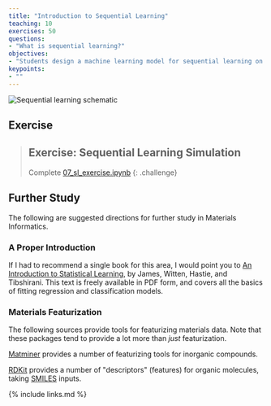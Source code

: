 ```yaml
---
title: "Introduction to Sequential Learning"
teaching: 10
exercises: 50
questions:
- "What is sequential learning?"
objectives:
- "Students design a machine learning model for sequential learning on materials science data."
keypoints:
- ""
---
```


![Sequential learning schematic](../../fig/sequential-learning.png)

## Exercise
<!-- -------------------------------------------------- -->

> ## Exercise: Sequential Learning Simulation
>
> Complete [07_sl_exercise.ipynb](../files/exercises/07_sl_exercise.ipynb)
{: .challenge}

## Further Study
<!-- -------------------------------------------------- -->

The following are suggested directions for further study in Materials Informatics.

### A Proper Introduction
<!-- ------------------------- -->

If I had to recommend a single book for this area, I would point you to [An
Introduction to Statistical
Learning](http://faculty.marshall.usc.edu/gareth-james/ISL/), by James, Witten,
Hastie, and Tibshirani. This text is freely available in PDF form, and covers
all the basics of fitting regression and classification models.

### Materials Featurization
<!-- ------------------------- -->

The following sources provide tools for featurizing materials data. Note that
these packages tend to provide a lot more than _just_ featurization.

[Matminer](https://hackingmaterials.lbl.gov/matminer/) provides a number of
featurizing tools for inorganic compounds.

[RDKit](https://www.rdkit.org/docs/GettingStartedInPython.html#descriptor-calculation)
provides a number of "descriptors" (features) for organic molecules, taking
[SMILES](https://en.wikipedia.org/wiki/Simplified_molecular-input_line-entry_system)
inputs.

{% include links.md %}
